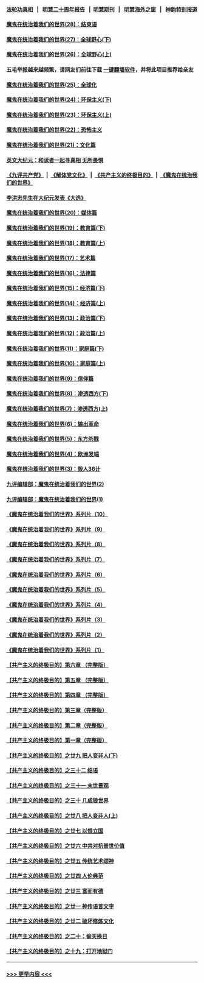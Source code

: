 #### [法轮功真相](https://github.com/gfw-breaker/truth/blob/master/README.md?t=0) &nbsp;&nbsp;|&nbsp;&nbsp; [明慧二十周年报告](https://github.com/gfw-breaker/mh-reports/blob/master/README.md?t=0) &nbsp;&nbsp;|&nbsp;&nbsp;[明慧期刊](https://github.com/gfw-breaker/mh-qikan) &nbsp;&nbsp;|&nbsp;&nbsp; [明慧海外之窗](https://github.com/gfw-breaker/mh-news/blob/master/README.md?t=0) &nbsp;&nbsp;|&nbsp;&nbsp; [神韵特别报道](https://github.com/gfw-breaker/mh-news/blob/master/shenyun.md?t=0)
#### [魔鬼在统治着我们的世界(28)：结束语](../pages/nsc422/n10936246.md?t=07092352) 
#### [魔鬼在统治着我们的世界(27)：全球野心(下)](../pages/nsc422/n10928319.md?t=07092352) 
#### [魔鬼在统治着我们的世界(26)：全球野心(上)](../pages/nsc422/n10900318.md?t=07092352) 
#### 五毛举报越来越频繁，请网友们前往下载 [一键翻墙软件](https://github.com/gfw-breaker/ssr-accounts)，并将此项目推荐给亲友
#### [魔鬼在统治着我们的世界(25)：全球化](../pages/nsc422/n10788205.md?t=07092352) 
#### [魔鬼在统治着我们的世界(24)：环保主义(下)](../pages/nsc422/n10695307.md?t=07092352) 
#### [魔鬼在统治着我们的世界(23)：环保主义(上)](../pages/nsc422/n10688613.md?t=07092352) 
#### [魔鬼在统治着我们的世界(22)：恐怖主义](../pages/nsc422/n10614727.md?t=07092352) 
#### [魔鬼在统治着我们的世界(21)：文化篇](../pages/nsc422/n10597706.md?t=07092352) 
#### [英文大纪元：和读者一起寻真相 无所畏惧](../pages/nsc422/n12542027.md?t=07092352) 
#### [《九评共产党》](https://github.com/begood0513/9ping.md/blob/master/README.md) &nbsp;|&nbsp; [《解体党文化》](../../../../jtdwh.md/blob/master/README.md)  &nbsp;|&nbsp; [《共产主义的终极目的》](../../../../gczydzjmd.md/blob/master/README.md) &nbsp;|&nbsp; [《魔鬼在统治我们的世界》](../../../../mgztzwmdsj.md/blob/master/README.md) 
#### [李洪志先生在大纪元发表《大选》](../pages/nsc422/n12534746.md?t=07092352) 
#### [魔鬼在统治着我们的世界(20)：媒体篇](../pages/nsc422/n10586579.md?t=07092352) 
#### [魔鬼在统治着我们的世界(19)：教育篇(下)](../pages/nsc422/n10564808.md?t=07092352) 
#### [魔鬼在统治着我们的世界(18)：教育篇(上)](../pages/nsc422/n10526970.md?t=07092352) 
#### [魔鬼在统治着我们的世界(17)：艺术篇](../pages/nsc422/n10499093.md?t=07092352) 
#### [魔鬼在统治着我们的世界(16)：法律篇](../pages/nsc422/n10485969.md?t=07092352) 
#### [魔鬼在统治着我们的世界(15)：经济篇(下)](../pages/nsc422/n10469975.md?t=07092352) 
#### [魔鬼在统治着我们的世界(14)：经济篇(上)](../pages/nsc422/n10457370.md?t=07092352) 
#### [魔鬼在统治着我们的世界(13)：政治篇(下)](../pages/nsc422/n10448270.md?t=07092352) 
#### [魔鬼在统治着我们的世界(12)：政治篇(上)](../pages/nsc422/n10444576.md?t=07092352) 
#### [魔鬼在统治着我们的世界(11)：家庭篇(下)](../pages/nsc422/n10440961.md?t=07092352) 
#### [魔鬼在统治着我们的世界(10)：家庭篇(上)](../pages/nsc422/n10435448.md?t=07092352) 
#### [魔鬼在统治着我们的世界(9)：信仰篇](../pages/nsc422/n10432159.md?t=07092352) 
#### [魔鬼在统治着我们的世界(8)：渗透西方(下)](../pages/nsc422/n10429603.md?t=07092352) 
#### [魔鬼在统治着我们的世界(7)：渗透西方(上)](../pages/nsc422/n10426013.md?t=07092352) 
#### [魔鬼在统治着我们的世界(6)：输出革命](../pages/nsc422/n10421536.md?t=07092352) 
#### [魔鬼在统治着我们的世界(5)：东方杀戮](../pages/nsc422/n10417707.md?t=07092352) 
#### [魔鬼在统治着我们的世界(4)：欧洲发端](../pages/nsc422/n10414890.md?t=07092352) 
#### [魔鬼在统治着我们的世界(3)：毁人36计](../pages/nsc422/n10411583.md?t=07092352) 
#### [九评编辑部：魔鬼在统治着我们的世界(2)](../pages/nsc422/n10410036.md?t=07092352) 
#### [九评编辑部：魔鬼在统治着我们的世界(1)](../pages/nsc422/n10406825.md?t=07092352) 
#### [《魔鬼在统治着我们的世界》系列片（10）](../pages/nsc422/n12292670.md?t=07092352) 
#### [《魔鬼在统治着我们的世界》系列片（9）](../pages/nsc422/n12290859.md?t=07092352) 
#### [《魔鬼在统治着我们的世界》系列片（8）](../pages/nsc422/n12287445.md?t=07092352) 
#### [《魔鬼在统治着我们的世界》系列片（7）](../pages/nsc422/n12283425.md?t=07092352) 
#### [《魔鬼在统治着我们的世界》系列片（6）](../pages/nsc422/n12282314.md?t=07092352) 
#### [《魔鬼在统治着我们的世界》系列片（5）](../pages/nsc422/n12281419.md?t=07092352) 
#### [《魔鬼在统治着我们的世界》系列片（4）](../pages/nsc422/n12274024.md?t=07092352) 
#### [《魔鬼在统治着我们的世界》系列片（3）](../pages/nsc422/n12271322.md?t=07092352) 
#### [《魔鬼在统治着我们的世界》系列片（2）](../pages/nsc422/n12269049.md?t=07092352) 
#### [《魔鬼在统治着我们的世界》系列片（1）](../pages/nsc422/n12267575.md?t=07092352) 
#### [【共产主义的终极目的】第六章 （完整版）](../pages/nsc422/n11428913.md?t=07092352) 
#### [【共产主义的终极目的】第五章 （完整版）](../pages/nsc422/n11428912.md?t=07092352) 
#### [【共产主义的终极目的】第四章 （完整版）](../pages/nsc422/n11428907.md?t=07092352) 
#### [【共产主义的终极目的】第三章（完整版）](../pages/nsc422/n11428848.md?t=07092352) 
#### [【共产主义的终极目的】第二章（完整版）](../pages/nsc422/n11428831.md?t=07092352) 
#### [【共产主义的终极目的】第一章（完整版）](../pages/nsc422/n11417651.md?t=07092352) 
#### [【共产主义的终极目的】之廿九 把人变非人(下)](../pages/nsc422/n11344140.md?t=07092352) 
#### [【共产主义的终极目的】之三十二 结语](../pages/nsc422/n11360535.md?t=07092352) 
#### [【共产主义的终极目的】之三十一 末世景观](../pages/nsc422/n11351129.md?t=07092352) 
#### [【共产主义的终极目的】之三十 几成狼世界](../pages/nsc422/n11348280.md?t=07092352) 
#### [【共产主义的终极目的】之廿八 把人变非人(上)](../pages/nsc422/n11340492.md?t=07092352) 
#### [【共产主义的终极目的】之廿七 以恨立国](../pages/nsc422/n11336944.md?t=07092352) 
#### [【共产主义的终极目的】之廿六 中共对抗普世价值](../pages/nsc422/n11324785.md?t=07092352) 
#### [【共产主义的终极目的】之廿五 传统艺术颂神](../pages/nsc422/n11296396.md?t=07092352) 
#### [【共产主义的终极目的】之廿四 人伦典范](../pages/nsc422/n11296397.md?t=07092352) 
#### [【共产主义的终极目的】之廿三 富而有德](../pages/nsc422/n11283598.md?t=07092352) 
#### [【共产主义的终极目的】之廿一 神传语言文字](../pages/nsc422/n11263265.md?t=07092352) 
#### [【共产主义的终极目的】之廿二 破坏修炼文化](../pages/nsc422/n11245728.md?t=07092352) 
#### [【共产主义的终极目的】之二十：偷天换日](../pages/nsc422/n11238846.md?t=07092352) 
#### [【共产主义的终极目的】之十九：打开地狱门](../pages/nsc422/n11206376.md?t=07092352) 

----
#### [ >>> 更早内容 <<< ](../indexes/nsc422-earlier.md)
